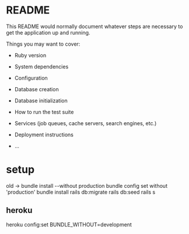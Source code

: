 # README

This README would normally document whatever steps are necessary to get the
application up and running.

Things you may want to cover:

* Ruby version

* System dependencies

* Configuration

* Database creation

* Database initialization

* How to run the test suite

* Services (job queues, cache servers, search engines, etc.)

* Deployment instructions

* ...

# setup
old -> bundle install --without production
bundle config set without 'production'
bundle install
rails db:migrate
rails db:seed
rails s


## heroku
heroku config:set BUNDLE_WITHOUT=development


